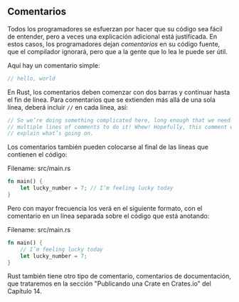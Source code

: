 ## Comentarios

Todos los programadores se esfuerzan por hacer que su código sea fácil de
entender, pero a veces una explicación adicional está justificada. En estos casos,
los programadores dejan *comentarios* en su código fuente, que el compilador
ignorará, pero que a la gente que lo lea le puede ser útil.

Aquí hay un comentario simple:

```rust
// hello, world
```

En Rust, los comentarios deben comenzar con dos barras y continuar hasta el fin de
línea. Para comentarios que se extienden más allá de una sola línea, deberá incluir
`//` en cada línea, así:

```rust
// So we’re doing something complicated here, long enough that we need
// multiple lines of comments to do it! Whew! Hopefully, this comment will
// explain what’s going on.
```

Los comentarios también pueden colocarse al final de las líneas que contienen el código:

<span class="filename">Filename: src/main.rs</span>

```rust
fn main() {
    let lucky_number = 7; // I’m feeling lucky today
}
```

Pero con mayor frecuencia los verá en el siguiente formato, con el comentario
en un línea separada sobre el código que está anotando:

<span class="filename">Filename: src/main.rs</span>

```rust
fn main() {
    // I’m feeling lucky today
    let lucky_number = 7;
}
```

Rust también tiene otro tipo de comentario, comentarios de documentación, que
trataremos en la sección "Publicando una Crate en Crates.io" del Capítulo 14.
